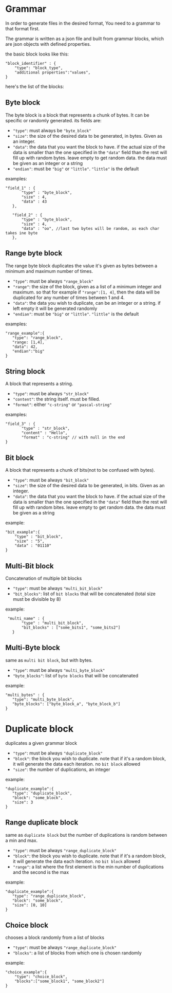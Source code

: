 # Grammar

In order to generate files in the desired format, You need to a grammar to that format first. 

The grammar is written as a json file and built from grammar blocks, which are json objects with defined properties.

the basic block looks like this:
```
"block_identifier" : {
    "type": "block_type",
    "additional properties":"values",
}
```

here's the list of the blocks:
## Byte block
The byte block is a block that represents a chunk of bytes. It can be specific or randomly generated.
its fields are: 
- `"type"`: must always be `"byte_block"`
 - `"size"`: the size of the desired data to be generated, in bytes. Given as an integer.
 - `"data"`: the data that you want the block to have. if the actual size of the data is smaller than the one specified in the `"data"` field than the rest will fill up with random bytes. leave empty to get random data. the data must be given as an integer or a string
 - `"endian"`: must be `"big"` or `"little"`. `"little"` is the default 
 
 examples:
 ```
 "field_1" : {
        "type" : "byte_block",
        "size" : 4,
        "data" : 43
    },

    "field_2" : {
        "type" : "byte_block",
        "size" : 4,
        "data" : "oo", //last two bytes will be random, as each char takes ine byte
    },
 ```

 ## Range byte block
 The range byte block duplicates the value it's given as bytes between a minimum and maximum number of times.
 - `"type"`: must be always `"range_block"`
 - `"range"`: the size of the block, given as a list of a minimum integer and maximum. so that for example if `"range":[1, 4]`, then the data will be duplicated for any number of times between 1 and 4.
 - `"data"`: the data you wish to duplicate, can be an integer or a string. if left empty it will be generated randomly
 - `"endian"`: must be `"big"` or `"little"`. `"little"` is the default

 examples:
 ```
 "range_example":{
    "type": "range_block",
    "range: [1,4],
    "data": 42,
    "endian":"big"
 }
 ```

 ## String block
 A block that represents a string.
 - `"type"`: must be always `"str_block"`
 - `"content"`: the string itself. must be filled.
 - `"format"`: either `"c-string"` or `"pascal-string"`

 examples:
 ```
 "field_3" : {
        "type" : "str_block",
        "content" : "Hello",
        "format" : "c-string" // with null in the end
}
```

## Bit block
A block that represents a chunk of bits(not to be confused with bytes).
- `"type"`: must be always `"bit_block"`
- `"size"`: the size of the desired data to be generated, in bits. Given as an integer.
- `"data"`: the data that you want the block to have. if the actual size of the data is smaller than the one specified in the `"data"` field than the rest will fill up with random bites. leave empty to get random data. the data must be given as a string

example: 
```
"bit_example":{
    "type" : "bit_block",
    "size" : "5",
    "data" : "01110"
}
```
##  Multi-Bit block
Concatenation of multiple bit blocks
 - `"type"`: must be always `"multi_bit_block"`
 - `"bit_blocks"`: list of `bit blocks` that will be concatenated (total size must be divisible by 8)

 example:
 ```
  "multi_name" : {
        "type" : "multi_bit_block",
        "bit_blocks" : ["some_bits1", "some_bits2"] 
    }
 ```

 ## Multi-Byte block
 same as `multi bit block`, but with bytes. 
  - `"type"`: must be always `"multi_byte_block"`
 - `"byte_blocks"`: list of `byte blocks` that will be concatenated

 example:
 ```
 "multi_bytes" : {
    "type": "multi_byte_block",
    "byte_blocks": ["byte_block_a", "byte_block_b"]
 }
 ```

 # Duplicate block
 duplicates a given grammar block
 - `"type"`: must be always `"duplicate_block"`
 - `"block"`: the block you wish to duplicate. note that if it's a random block, it will generate the data each iteration. no `bit block` allowed
 - `"size"`: the number of duplications, an integer

 example:
 ```
 "duplicate_example":{
    "type": "duplicate_block",
    "block": "some_block",
    "size": 3
 }
```

## Range duplicate block
same as `duplicate block` but the number of duplications is random between a min and max.
- `"type"`: must be always `"range_duplicate_block"`
 - `"block"`: the block you wish to duplicate. note that if it's a random block, it will generate the data each iteration. no `bit block` allowed
 - `"range"`: a list where the first element is the min number of duplications and the second is the max

 example:
 ```
 "duplicate_example":{
    "type": "range_duplicate_block",
    "block": "some_block",
    "size": [0, 10]
 }
```

## Choice block
chooses a block randomly from a list of blocks
- `"type"`: must be always `"range_duplicate_block"`
- `"blocks"`: a list of blocks from which one is chosen randomly

example: 
```
"choice_example":{
    "type": "choice_block",
    "blocks":["some_block1", "some_block2"]
}
```
